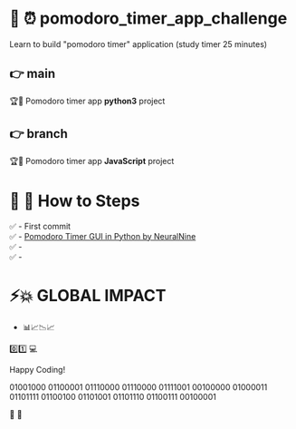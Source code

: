 # 🚀 ⏰ pomodoro_timer_app_challenge
Learn to build "pomodoro timer" application (study timer 25 minutes)

## 👉 main
🏆🎯 Pomodoro timer app **python3** project

## 👉 branch
🏆🎯 Pomodoro timer app **JavaScript** project

# 💪 📝 How to Steps
✅ - First commit  
✅ - [Pomodoro Timer GUI in Python by NeuralNine](https://www.youtube.com/watch?v=FJeXp5yZd-g)  
✅ -  
✅ -  

# ⚡️💥 GLOBAL IMPACT
- 📊📈📉📈

0️⃣1️⃣ 💻

Happy Coding!

01001000 01100001 01110000 01110000 01111001 00100000 01000011 01101111 01100100 01101001 01101110 01100111 00100001

🎉 💯
